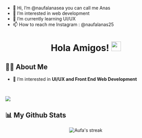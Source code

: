 - 👋 Hi, I’m @naufalanasea you can call me Anas
- 👀 I’m interested in web development 
- 🌱 I’m currently learning UI/UX
- 📫 How to reach me 
Instagram : @naufalanas25

<h1 align="center">Hola Amigos! <img src="https://raw.githubusercontent.com/MartinHeinz/MartinHeinz/master/wave.gif" width="30px" height="30px"></h1>

## 🙋‍♂️ About Me

- 🔭 I’m interested in **UI/UX and Front End Web Development** 

<br />

![](https://komarev.com/ghpvc/?username=aufarhmn&color=blue)

## 📊 My Github Stats

<p align="center">
    <img title="Streak Stats" alt="Aufa's streak" src="https://github-readme-streak-stats.herokuapp.com/?user=naufalanasea&theme=black-ice&hide_border=true&stroke=0000&background=060A0CD0"/>
    </a>
<br/>
</p>
